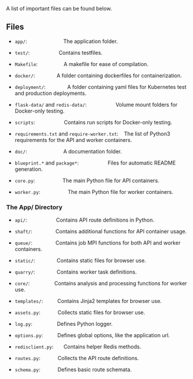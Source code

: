 A list of important files can be found below.

## Files

 - `app/`:&nbsp;&nbsp;&nbsp;&nbsp;&nbsp;&nbsp;&nbsp;&nbsp;&nbsp;&nbsp;&nbsp;&nbsp;&nbsp;&nbsp;&nbsp;&nbsp;&nbsp;&nbsp;&nbsp;&nbsp;&nbsp;&nbsp;&nbsp;&nbsp;&nbsp;The application folder.
 - `test/`:&nbsp;&nbsp;&nbsp;&nbsp;&nbsp;&nbsp;&nbsp;&nbsp;&nbsp;&nbsp;&nbsp;&nbsp;&nbsp;&nbsp;&nbsp;&nbsp;&nbsp;&nbsp;&nbsp;&nbsp;Contains testfiles.
 
 - `Makefile`:&nbsp;&nbsp;&nbsp;&nbsp;&nbsp;&nbsp;&nbsp;&nbsp;&nbsp;&nbsp;&nbsp;&nbsp;&nbsp;&nbsp;&nbsp;&nbsp;&nbsp;&nbsp;A makefile for ease of compilation.
 - `docker/`:&nbsp;&nbsp;&nbsp;&nbsp;&nbsp;&nbsp;&nbsp;&nbsp;&nbsp;&nbsp;&nbsp;&nbsp;&nbsp;&nbsp;&nbsp;A folder containing dockerfiles for containerization.
 - `deployment/`:&nbsp;&nbsp;&nbsp;&nbsp;&nbsp;&nbsp;&nbsp;&nbsp;&nbsp;&nbsp;&nbsp;&nbsp;&nbsp;&nbsp;&nbsp;A folder containing yaml files for Kubernetes test and production deployments.
 - `flask-data/` and `redis-data/`:&nbsp;&nbsp;&nbsp;&nbsp;&nbsp;&nbsp;&nbsp;&nbsp;&nbsp;&nbsp;&nbsp;&nbsp;&nbsp;&nbsp;&nbsp;&nbsp;&nbsp;&nbsp;&nbsp;&nbsp;Volume mount folders for Docker-only testing.
 - `scripts`:&nbsp;&nbsp;&nbsp;&nbsp;&nbsp;&nbsp;&nbsp;&nbsp;&nbsp;&nbsp;&nbsp;&nbsp;&nbsp;&nbsp;&nbsp;&nbsp;&nbsp;&nbsp;&nbsp;&nbsp;Contains run scripts for Docker-only testing.
 - `requirements.txt` and `require-worker.txt`:&nbsp;&nbsp;&nbsp;&nbsp;The list of Python3 requirements for the API and worker containers.

 - `doc/`:&nbsp;&nbsp;&nbsp;&nbsp;&nbsp;&nbsp;&nbsp;&nbsp;&nbsp;&nbsp;&nbsp;&nbsp;&nbsp;&nbsp;&nbsp;&nbsp;&nbsp;&nbsp;&nbsp;&nbsp;&nbsp;&nbsp;&nbsp;&nbsp;&nbsp;A documentation folder.
 - `blueprint.*` and `package*`:&nbsp;&nbsp;&nbsp;&nbsp;&nbsp;&nbsp;&nbsp;&nbsp;&nbsp;&nbsp;&nbsp;&nbsp;&nbsp;&nbsp;&nbsp;&nbsp;&nbsp;&nbsp;&nbsp;&nbsp;Files for automatic README generation.

 - `core.py`:&nbsp;&nbsp;&nbsp;&nbsp;&nbsp;&nbsp;&nbsp;&nbsp;&nbsp;&nbsp;&nbsp;&nbsp;&nbsp;&nbsp;&nbsp;&nbsp;&nbsp;&nbsp;&nbsp;The main Python file for API containers.
 - `worker.py`:&nbsp;&nbsp;&nbsp;&nbsp;&nbsp;&nbsp;&nbsp;&nbsp;&nbsp;&nbsp;&nbsp;&nbsp;&nbsp;&nbsp;&nbsp;&nbsp;&nbsp;&nbsp;&nbsp;The main Python file for worker containers.
### The App/ Directory

- `api/`:&nbsp;&nbsp;&nbsp;&nbsp;&nbsp;&nbsp;&nbsp;&nbsp;&nbsp;&nbsp;&nbsp;&nbsp;&nbsp;&nbsp;&nbsp;&nbsp;&nbsp;&nbsp;&nbsp;&nbsp;Contains API route definitions in Python.
- `shaft/`:&nbsp;&nbsp;&nbsp;&nbsp;&nbsp;&nbsp;&nbsp;&nbsp;&nbsp;&nbsp;&nbsp;&nbsp;&nbsp;&nbsp;&nbsp;&nbsp;Contains additional functions for API container usage.
- `queue/`:&nbsp;&nbsp;&nbsp;&nbsp;&nbsp;&nbsp;&nbsp;&nbsp;&nbsp;&nbsp;&nbsp;&nbsp;&nbsp;&nbsp;&nbsp;&nbsp;Contains job MPI functions for both API and worker containers.
- `static/`:&nbsp;&nbsp;&nbsp;&nbsp;&nbsp;&nbsp;&nbsp;&nbsp;&nbsp;&nbsp;&nbsp;&nbsp;&nbsp;&nbsp;&nbsp;Contains static files for browser use.
- `quarry/`:&nbsp;&nbsp;&nbsp;&nbsp;&nbsp;&nbsp;&nbsp;&nbsp;&nbsp;&nbsp;&nbsp;&nbsp;&nbsp;&nbsp;&nbsp;Contains worker task definitions.
- `core/`:&nbsp;&nbsp;&nbsp;&nbsp;&nbsp;&nbsp;&nbsp;&nbsp;&nbsp;&nbsp;&nbsp;&nbsp;&nbsp;&nbsp;&nbsp;&nbsp;&nbsp;Contains analysis and processing functions for worker use.
- `templates/`:&nbsp;&nbsp;&nbsp;&nbsp;&nbsp;&nbsp;&nbsp;&nbsp;&nbsp;&nbsp;Contains Jinja2 templates for browser use.

- `assets.py`:&nbsp;&nbsp;&nbsp;&nbsp;&nbsp;&nbsp;&nbsp;&nbsp;&nbsp;&nbsp;&nbsp;&nbsp;Collects static files for browser use.
- `log.py`:&nbsp;&nbsp;&nbsp;&nbsp;&nbsp;&nbsp;&nbsp;&nbsp;&nbsp;&nbsp;&nbsp;&nbsp;&nbsp;&nbsp;&nbsp;&nbsp;&nbsp;Defines Python logger.
- `options.py`:&nbsp;&nbsp;&nbsp;&nbsp;&nbsp;&nbsp;&nbsp;&nbsp;&nbsp;&nbsp;Defines global options, like the application url.
- `redisclient.py`:&nbsp;&nbsp;&nbsp;&nbsp;&nbsp;&nbsp;&nbsp;Contains helper Redis methods.
- `routes.py`:&nbsp;&nbsp;&nbsp;&nbsp;&nbsp;&nbsp;&nbsp;&nbsp;&nbsp;&nbsp;&nbsp;&nbsp;Collects the API route definitions.
- `schema.py`:&nbsp;&nbsp;&nbsp;&nbsp;&nbsp;&nbsp;&nbsp;&nbsp;&nbsp;&nbsp;&nbsp;&nbsp;Defines basic route schemata.


